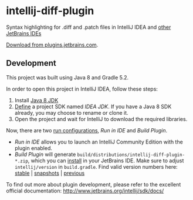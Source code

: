 # intellij-diff-plugin

Syntax highlighting for .diff and .patch files in IntelliJ IDEA and [other JetBrains IDEs](https://www.jetbrains.com/products.html)

[Download from plugins.jetbrains.com](https://plugins.jetbrains.com/plugin/11957-diff--patch-file-support).


## Development

This project was built using Java 8 and Gradle 5.2.

In order to open this project in IntelliJ IDEA, follow these steps:

1. Install [Java 8 JDK](https://www.oracle.com/technetwork/java/javase/downloads/jdk8-downloads-2133151.html)
1. [Define](https://www.jetbrains.com/help/idea/sdk.html#define-sdk) a project SDK named *IDEA JDK*. If you have a Java 8 SDK already, you may choose to rename or clone it.
1. Open the project and wait for IntelliJ to download the required libraries.

Now, there are two [run configurations](https://www.jetbrains.com/help/idea/creating-and-editing-run-debug-configurations.html#e867c088), *Run in IDE* and *Build Plugin*.

* *Run in IDE* allows you to launch an IntelliJ Community Edition with the plugin enabled.
* *Build Plugin* will generate `build/distributions/intellij-diff-plugin-*.zip`, which you can [install](https://www.jetbrains.com/help/idea/managing-plugins.html#c5e86b83) in your JetBrains IDE.
  Make sure to adjust `intellij/version` in `build.gradle`. Find valid version numbers here:
  [stable](https://www.jetbrains.com/intellij-repository/releases) | [snapshots](https://www.jetbrains.com/intellij-repository/snapshots/) | [previous](https://www.jetbrains.com/idea/download/previous.html)

To find out more about plugin development, please refer to the excellent official documentation:
http://www.jetbrains.org/intellij/sdk/docs/
